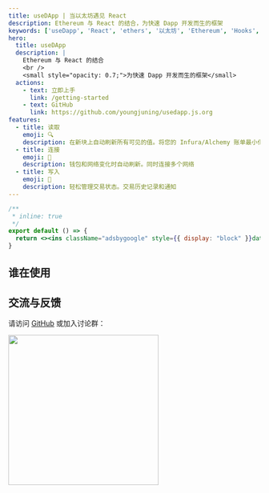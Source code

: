 ```yaml
---
title: useDApp | 当以太坊遇见 React
description: Ethereum 与 React 的结合，为快速 Dapp 开发而生的框架
keywords: ['useDapp', 'React', 'ethers', '以太坊', 'Ethereum', 'Hooks', 'create-eth-app', 'DApp']
hero:
  title: useDApp
  description: |
    Ethereum 与 React 的结合
    <br />
    <small style="opacity: 0.7;">为快速 Dapp 开发而生的框架</small>
  actions:
    - text: 立即上手
      link: /getting-started
    - text: GitHub
      link: https://github.com/youngjuning/usedapp.js.org
features:
  - title: 读取
    emoji: 🔍
    description: 在新块上自动刷新所有可见的值。将您的 Infura/Alchemy 账单最小化，通过将所有调用压缩到单个多调用中。
  - title: 连接
    emoji: 🔗
    description: 钱包和网络变化时自动刷新。同时连接多个网络
  - title: 写入
    emoji: 🎨
    description: 轻松管理交易状态。交易历史记录和通知
---
```


```jsx
/**
 * inline: true
 */
export default () => {
  return <><ins className="adsbygoogle" style={{ display: "block" }}data-ad-client="ca-pub-7029815294762181" data-ad-slot="6412968057" data-ad-format="auto" data-full-width-responsive="true"></ins><script>(adsbygoogle = window.adsbygoogle || []).push({});</script></>
}
```

## 谁在使用

<WhoAreUsing></WhoAreUsing>

## 交流与反馈

请访问 [GitHub](https://github.com/youngjuning/usedapp.js.org) 或加入讨论群：

<div>
  <img data-type="Telegram" src="https://cdn.jsdelivr.net/gh/youngjuning/images@main/1683342702064.png" width="300" />
</div>
